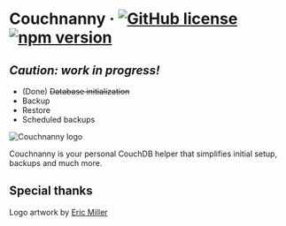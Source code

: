 # Couchnanny · [![GitHub license](https://img.shields.io/badge/license-MIT-blue.svg)](https://github.com/bizongroup/couchnanny/blob/master/LICENSE) [![npm version](https://img.shields.io/npm/v/couchnanny.svg?style=flat)](https://www.npmjs.com/package/couchnanny)

## _Caution: work in progress!_  

 - (Done) ~~Database initialization~~
 - Backup
 - Restore
 - Scheduled backups

![Couchnanny logo](https://bizongroup.github.io/couchnanny/baby.svg)

Couchnanny is your personal CouchDB helper that simplifies initial setup, backups and much more.

## Special thanks
Logo artwork by [Eric Miller](https://thenounproject.com/studiovisit/)
